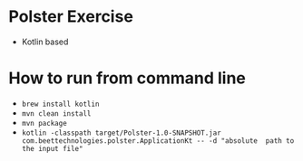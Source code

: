 # Polster Exercise

* Kotlin based

# How to run from command line

* `brew install kotlin`
* `mvn clean install`
* `mvn package`
* `kotlin -classpath target/Polster-1.0-SNAPSHOT.jar com.beettechnologies.polster.ApplicationKt -- -d "absolute  path to the input file"`
